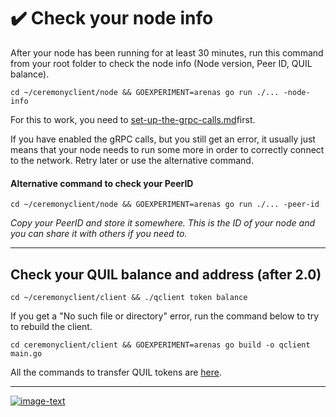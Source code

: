 # ✔️ Check your node info

After your node has been running for at least 30 minutes, run this command from your root folder to check the node info (Node version, Peer ID, QUIL balance).

```
cd ~/ceremonyclient/node && GOEXPERIMENT=arenas go run ./... -node-info
```

For this to work, you need to [set-up-the-grpc-calls.md](set-up-the-grpc-calls.md "mention")first.

If you have enabled the gRPC calls, but you still get an error, it usually just means that your node needs to run some more in order to correctly connect to the network. Retry later or use the alternative command.

#### **Alternative command to check your PeerID**

```
cd ~/ceremonyclient/node && GOEXPERIMENT=arenas go run ./... -peer-id
```

_Copy your PeerID and store it somewhere. This is the ID of your node and you can share it with others if you need to._

***

## Check your QUIL balance and address (after 2.0)

```
cd ~/ceremonyclient/client && ./qclient token balance
```

If you get a "No such file or directory" error, run the command below to try to rebuild the client.

```
cd ceremonyclient/client && GOEXPERIMENT=arenas go build -o qclient main.go
```

All the commands to transfer QUIL tokens are [here](https://github.com/lamat1111/Quilibrium-Node-Auto-Installer/blob/main/tokens-cli-commands.md).

***

[![image-text](https://accademiainfinita.it/extra-contents/quil-best-providers-banner-square.jpg)](https://iri.quest/quil-best-server-providers)
